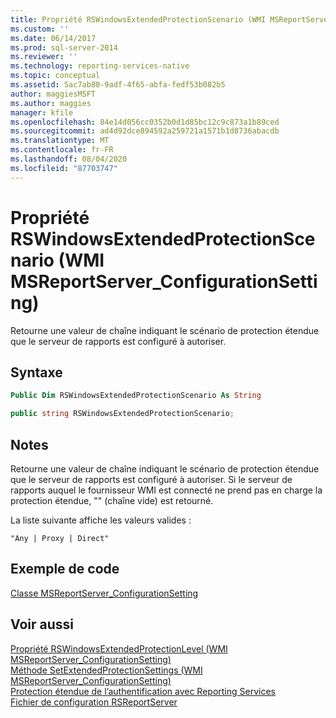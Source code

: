 ```yaml
---
title: Propriété RSWindowsExtendedProtectionScenario (WMI MSReportServer_ConfigurationSetting) | Microsoft Docs
ms.custom: ''
ms.date: 06/14/2017
ms.prod: sql-server-2014
ms.reviewer: ''
ms.technology: reporting-services-native
ms.topic: conceptual
ms.assetid: 5ac7ab80-9adf-4f65-abfa-fedf53b082b5
author: maggiesMSFT
ms.author: maggies
manager: kfile
ms.openlocfilehash: 84e14d056cc0352b0d1d85bc12c9c873a1b89ced
ms.sourcegitcommit: ad4d92dce894592a259721a1571b1d8736abacdb
ms.translationtype: MT
ms.contentlocale: fr-FR
ms.lasthandoff: 08/04/2020
ms.locfileid: "87703747"
---
```

# <a name="rswindowsextendedprotectionscenario-property-wmi-msreportserver_configurationsetting"></a>Propriété RSWindowsExtendedProtectionScenario (WMI MSReportServer_ConfigurationSetting)
  Retourne une valeur de chaîne indiquant le scénario de protection étendue que le serveur de rapports est configuré à autoriser.  
  
## <a name="syntax"></a>Syntaxe  
  
```vb  
Public Dim RSWindowsExtendedProtectionScenario As String  
```  
  
```csharp  
public string RSWindowsExtendedProtectionScenario;  
```  
  
## <a name="remarks"></a>Notes  
 Retourne une valeur de chaîne indiquant le scénario de protection étendue que le serveur de rapports est configuré à autoriser. Si le serveur de rapports auquel le fournisseur WMI est connecté ne prend pas en charge la protection étendue, "" (chaîne vide) est retourné.  
  
 La liste suivante affiche les valeurs valides :  
  
 `"Any | Proxy | Direct"`  
  
## <a name="example-code"></a>Exemple de code  
 [Classe MSReportServer_ConfigurationSetting](msreportserver-configurationsetting-class.md)  
  
## <a name="see-also"></a>Voir aussi  
 [Propriété RSWindowsExtendedProtectionLevel &#40;WMI MSReportServer_ConfigurationSetting&#41;](rswindowsextendedprotectionlevel-property.md)   
 [Méthode SetExtendedProtectionSettings &#40;WMI MSReportServer_ConfigurationSetting&#41;](configurationsetting-method-setextendedprotectionsettings.md)   
 [Protection étendue de l’authentification avec Reporting Services](../security/extended-protection-for-authentication-with-reporting-services.md)   
 [Fichier de configuration RSReportServer](../report-server/rsreportserver-config-configuration-file.md)  
  
  
